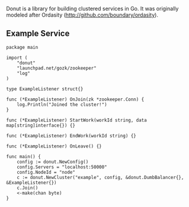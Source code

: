 Donut is a library for building clustered services in Go.  It was originally modeled after Ordasity (http://github.com/boundary/ordasity).

## Example Service

	package main

	import (
		"donut"
		"launchpad.net/gozk/zookeeper"
		"log"
	)

	type ExampleListener struct{}

	func (*ExampleListener) OnJoin(zk *zookeeper.Conn) {
		log.Println("Joined the cluster!")
	}

	func (*ExampleListener) StartWork(workId string, data map[string]interface{}) {}

	func (*ExampleListener) EndWork(workId string) {}

	func (*ExampleListener) OnLeave() {}

	func main() {
		config := donut.NewConfig()
		config.Servers = "localhost:50000"
		config.NodeId = "node"
		c := donut.NewCluster("example", config, &donut.DumbBalancer{}, &ExampleListener{})
		c.Join()
		<-make(chan byte)
	}
